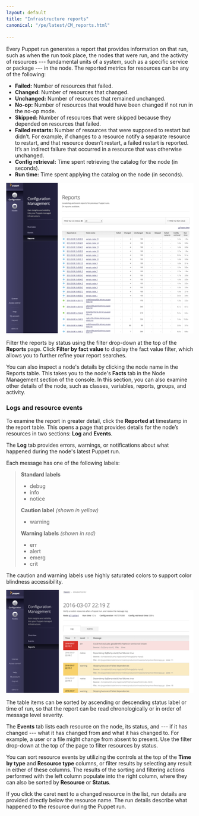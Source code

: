 ```yaml
---
layout: default
title: "Infrastructure reports"
canonical: "/pe/latest/CM_reports.html"

---
```


Every Puppet run generates a report that provides information on that run, such as when the run took place, the nodes that were run, and the activity of resources --- fundamental units of a system, such as a specific service or package --- in the node. The reported metrics for resources can be any of the following:

* **Failed:** Number of resources that failed.
* **Changed:** Number of resources that changed.
* **Unchanged:** Number of resources that remained unchanged.
* **No-op:** Number of resources that would have been changed if not run in the no-op mode.
* **Skipped:** Number of resources that were skipped because they depended on resources that failed.
* **Failed restarts:** Number of resources that were supposed to restart but didn’t. For example, if changes to a resource notify a separate resource to restart, and that resource doesn’t restart, a failed restart is reported. It’s an indirect failure that occurred in a resource that was otherwise unchanged.
* **Config retrieval:** Time spent retrieving the catalog for the node (in seconds).
* **Run time:** Time spent applying the catalog on the node (in seconds).

![reports][reports]

[reports]: ./images/console/burnside_cm_reports.png

Filter the reports by status using the filter drop-down at the top of the **Reports** page. Click **Filter by fact value** to display the fact value filter, which allows you to further refine your report searches. 

You can also inspect a node's details by clicking the node name in the Reports table. This takes you to the node's **Facts** tab in the Node Management section of the console. In this section, you can also examine other details of the node, such as classes, variables, reports, groups, and activity.

### Logs and resource events

To examine the report in greater detail, click the **Reported at** timestamp in the report table. This opens a page that provides details for the node’s resources in two sections: **Log** and **Events**.

The **Log** tab provides errors, warnings, or notifications about what happened during the node's latest Puppet run. 


Each message has one of the following labels:

> **Standard labels**
>
> * debug
> * info
> * notice
>
> **Caution label** _(shown in yellow)_
>
> * warning
>
> **Warning labels** _(shown in red)_
> 
> * err 
> * alert
> * emerg
> * crit

The caution and warning labels use highly saturated colors to support color blindness accessibility. 

![reportlabel][reportlabel]

[reportlabel]: ./images/console/burnside_cm_reportlabel.png

The table items can be sorted by ascending or descending status label or time of run, so that the report can be read chronologically or in order of message level severity.

The **Events** tab lists each resource on the node, its status, and --- if it has changed --- what it has changed from and what it has changed to. For example, a user or a file might change from absent to present. Use the filter drop-down at the top of the page to filter resources by status. 

You can sort resource events by utilizing the controls at the top of the **Time by type** and **Resource type** columns, or filter results by selecting any result in either of these columns. The results of the sorting and filtering actions performed with the left column populate into the right column, where they can also be sorted by **Resource** or **Status**.

If you click the caret next to a changed resource in the list, run details are provided directly below the resource name. The run details describe what happened to the resource during the Puppet run.


